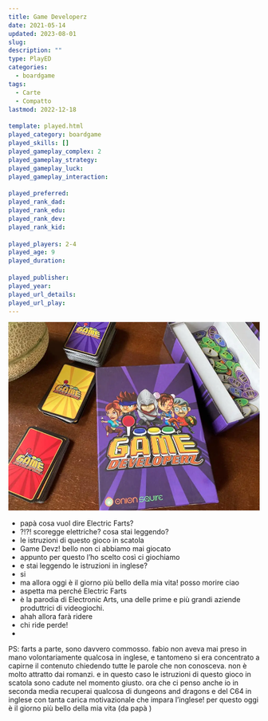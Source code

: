 ```yaml
---
title: Game Developerz
date: 2021-05-14
updated: 2023-08-01
slug: 
description: ""
type: PlayED
categories:
  - boardgame
tags:
  - Carte
  - Compatto
lastmod: 2022-12-18

template: played.html
played_category: boardgame
played_skills: []
played_gameplay_complex: 2
played_gameplay_strategy: 
played_gameplay_luck: 
played_gameplay_interaction: 

played_preferred: 
played_rank_dad: 
played_rank_edu: 
played_rank_dev: 
played_rank_kid: 

played_players: 2-4
played_age: 9
played_duration: 

played_publisher: 
played_year: 
played_url_details:
played_url_play: 
---
```


![game-developerz-featured](../../assets/img/played/boardgame-new/game-developerz-featured.webp)

- papà cosa vuol dire Electric Farts?
- ?!?! scoregge elettriche? cosa stai leggendo?
- le istruzioni di questo gioco in scatola
- Game Devz! bello non ci abbiamo mai giocato
- appunto per questo l’ho scelto così ci giochiamo 
- e stai leggendo le istruzioni in inglese?
- si
- ma allora oggi è il giorno più bello della mia vita! posso morire ciao
- aspetta ma perché Electric Farts 
- è la parodia di Electronic Arts, una delle prime e più grandi aziende produttrici di videogiochi. 
- ahah allora farà ridere 
- chi ride perde!
- 
PS: farts a parte, sono davvero commosso. fabio non aveva mai preso in mano volontariamente qualcosa in inglese, e tantomeno si era concentrato a capirne il contenuto chiedendo tutte le parole che non conosceva. non è molto attratto dai romanzi. e in questo caso le istruzioni di questo gioco in scatola sono cadute nel momento giusto. ora che ci penso anche io in seconda media recuperai qualcosa di dungeons and dragons e del C64 in inglese con tanta carica motivazionale che impara l’inglese! per questo oggi è il giorno più bello della mia vita (da papà )
